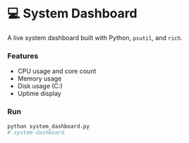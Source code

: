 # 💻 System Dashboard

A live system dashboard built with Python, `psutil`, and `rich`.

### Features
- CPU usage and core count
- Memory usage
- Disk usage (C:)
- Uptime display

### Run
```bash
python system_dashboard.py
# system-dashboard
